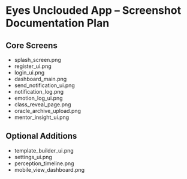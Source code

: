 # Eyes Unclouded App – Screenshot Documentation Plan

## Core Screens
- splash_screen.png
- register_ui.png
- login_ui.png
- dashboard_main.png
- send_notification_ui.png
- notification_log.png
- emotion_log_ui.png
- class_reveal_page.png
- oracle_archive_upload.png
- mentor_insight_ui.png

## Optional Additions
- template_builder_ui.png
- settings_ui.png
- perception_timeline.png
- mobile_view_dashboard.png
